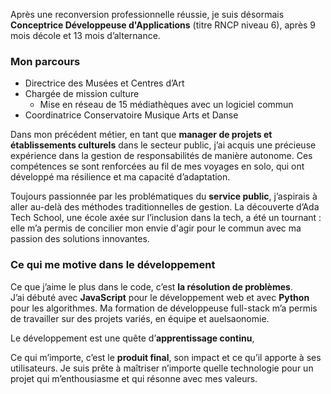 Après une reconversion professionnelle réussie, je suis désormais **Conceptrice Développeuse d'Applications** (titre RNCP niveau 6), après 9 mois décole et 13 mois d’alternance.  

### Mon parcours
- Directrice des Musées et Centres d’Art
- Chargée de mission culture
    - Mise en réseau de 15 médiathèques avec un logiciel commun
- Coordinatrice Conservatoire Musique Arts et Danse

Dans mon précédent métier, en tant que **manager de projets et établissements culturels** dans le secteur public, j’ai acquis une précieuse expérience dans la gestion de responsabilités de manière autonome. Ces compétences se sont renforcées au fil de mes voyages en solo, qui ont développé ma résilience et ma capacité d’adaptation.  

Toujours passionnée par les problématiques du **service public**, j’aspirais à aller au-delà des méthodes traditionnelles de gestion. La découverte d’Ada Tech School, une école axée sur l’inclusion dans la tech, a été un tournant : elle m’a permis de concilier mon envie d'agir pour le commun avec ma passion des solutions innovantes.

### Ce qui me motive dans le développement
Ce que j’aime le plus dans le code, c’est **la résolution de problèmes**.  
J’ai débuté avec **JavaScript** pour le développement web et avec **Python** pour les algorithmes. Ma formation de développeuse full-stack m’a permis de travailler sur des projets variés, en équipe et auelsaonomie.

Le développement est une quête d’**apprentissage continu**, 

Ce qui m’importe, c’est le **produit final**, son impact et ce qu’il apporte à ses utilisateurs. Je suis prête à maîtriser n’importe quelle technologie pour un projet qui m’enthousiasme et qui résonne avec mes valeurs.  
